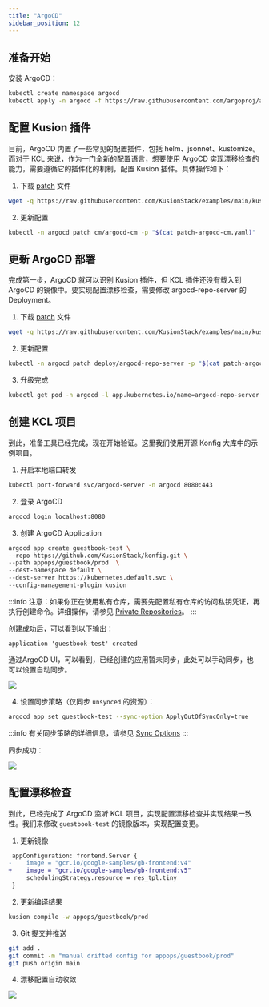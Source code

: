 ```yaml
---
title: "ArgoCD"
sidebar_position: 12
---
```


## 准备开始

安装 ArgoCD：

```bash
kubectl create namespace argocd
kubectl apply -n argocd -f https://raw.githubusercontent.com/argoproj/argo-cd/stable/manifests/install.yaml
```

## 配置 Kusion 插件

目前，ArgoCD 内置了一些常见的配置插件，包括 helm、jsonnet、kustomize。而对于 KCL 来说，作为一门全新的配置语言，想要使用 ArgoCD 实现漂移检查的能力，需要遵循它的插件化的机制，配置 Kusion 插件。具体操作如下：

1. 下载 [patch](https://github.com/KusionStack/examples/blob/main/kusion/argo-cd/patch-argocd-cm.yaml) 文件

```bash
wget -q https://raw.githubusercontent.com/KusionStack/examples/main/kusion/argo-cd/patch-argocd-cm.yaml
```

2. 更新配置

```bash
kubectl -n argocd patch cm/argocd-cm -p "$(cat patch-argocd-cm.yaml)"
```

## 更新 ArgoCD 部署

完成第一步，ArgoCD 就可以识别 Kusion 插件，但 KCL 插件还没有载入到 ArgoCD 的镜像中。要实现配置漂移检查，需要修改 argocd-repo-server 的 Deployment。

1. 下载 [patch](https://github.com/KusionStack/examples/blob/main/kusion/argo-cd/patch-argocd-repo-server.yaml) 文件

```bash
wget -q https://raw.githubusercontent.com/KusionStack/examples/main/kusion/argo-cd/patch-argocd-repo-server.yaml
```

2. 更新配置

```bash
kubectl -n argocd patch deploy/argocd-repo-server -p "$(cat patch-argocd-repo-server.yaml)"
```

3. 升级完成

```bash
kubectl get pod -n argocd -l app.kubernetes.io/name=argocd-repo-server
```

## 创建 KCL 项目

到此，准备工具已经完成，现在开始验证。这里我们使用开源 Konfig 大库中的示例项目。

1. 开启本地端口转发

```bash
kubectl port-forward svc/argocd-server -n argocd 8080:443
```

2. 登录 ArgoCD

```bash
argocd login localhost:8080
```

3. 创建 ArgoCD Application

```bash
argocd app create guestbook-test \
--repo https://github.com/KusionStack/konfig.git \
--path appops/guestbook/prod  \
--dest-namespace default \
--dest-server https://kubernetes.default.svc \
--config-management-plugin kusion
```

:::info
注意：如果你正在使用私有仓库，需要先配置私有仓库的访问私钥凭证，再执行创建命令。详细操作，请参见 [Private Repositories](https://argo-cd.readthedocs.io/en/stable/user-guide/private-repositories/#ssh-private-key-credential)。
:::

创建成功后，可以看到以下输出：

```
application 'guestbook-test' created
```

通过ArgoCD UI，可以看到，已经创建的应用暂未同步，此处可以手动同步，也可以设置自动同步。

![](/img/docs/user_docs/guides/argocd/out-of-sync.jpg)

4. 设置同步策略（仅同步 `unsynced` 的资源）：

```bash
argocd app set guestbook-test --sync-option ApplyOutOfSyncOnly=true
```

:::info
有关同步策略的详细信息，请参见 [Sync Options](https://argo-cd.readthedocs.io/en/stable/user-guide/sync-options/)
:::

同步成功：

![](/img/docs/user_docs/guides/argocd/synced.jpg)

## 配置漂移检查

到此，已经完成了 ArgoCD 监听 KCL 项目，实现配置漂移检查并实现结果一致性。我们来修改 `guestbook-test` 的镜像版本，实现配置变更。

1. 更新镜像

```diff
 appConfiguration: frontend.Server {
-    image = "gcr.io/google-samples/gb-frontend:v4"
+    image = "gcr.io/google-samples/gb-frontend:v5"
     schedulingStrategy.resource = res_tpl.tiny
 }
```

2. 更新编译结果

```bash
kusion compile -w appops/guestbook/prod
```

3. Git 提交并推送

```bash
git add .
git commit -m "manual drifted config for appops/guestbook/prod"
git push origin main
```

4. 漂移配置自动收敛

![](/img/docs/user_docs/guides/argocd/reconcile-drifted-config.jpg)

